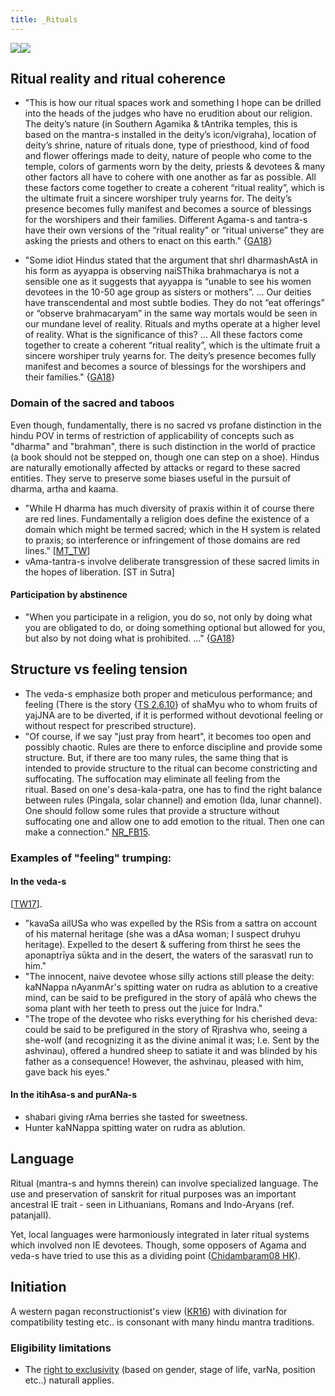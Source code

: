```yaml
---
title: _Rituals
---
```



![](http://upload.wikimedia.org/wikipedia/commons/thumb/5/54/Chakra_ayudhapurusha.jpg/220px-Chakra_ayudhapurusha.jpg)![](http://upload.wikimedia.org/wikipedia/en/c/c0/Krishnamacharya_scorpion.jpg)

## Ritual reality and ritual coherence
- "This is how our ritual spaces work and something I hope can be drilled into the heads of the judges who have no erudition about our religion. The deity’s nature (in Southern Agamika & tAntrika temples, this is based on the mantra-s installed in the deity’s icon/vigraha), location of deity’s shrine, nature of rituals done, type of priesthood, kind of food and flower offerings made to deity, nature of people who come to the temple, colors of garments worn by the deity, priests & devotees & many other factors all have to cohere with one another as far as possible. All these factors come together to create a coherent “ritual reality”, which is the ultimate fruit a sincere worshiper truly yearns for. The deity’s presence becomes fully manifest and becomes a source of blessings for the worshipers and their families. Different Agama-s and tantra-s have their own versions of the “ritual reality” or “ritual universe” they are asking the priests and others to enact on this earth." {[GA18](https://aryanthought.wordpress.com/2018/07/22/a-short-discussion-on-pertinent-issues-presented-by-the-sabarimala-matter/)}

- "Some idiot Hindus stated that the argument that shrI dharmashAstA in his form as ayyappa is observing naiSThika brahmacharya is not a sensible one as it suggests that ayyappa is “unable to see his women devotees in the 10-50 age group as sisters or mothers”. ... Our deities have transcendental and most subtle bodies. They do not “eat offerings” or “observe brahmacaryam” in the same way mortals would be seen in our mundane level of reality. Rituals and myths operate at a higher level of reality. What is the significance of this? ... All these factors come together to create a coherent “ritual reality”, which is the ultimate fruit a sincere worshiper truly yearns for. The deity’s presence becomes fully manifest and becomes a source of blessings for the worshipers and their families."  {[GA18](https://aryanthought.wordpress.com/2018/07/22/a-short-discussion-on-pertinent-issues-presented-by-the-sabarimala-matter/)}


### Domain of the sacred and taboos

Even though, fundamentally, there is no sacred vs profane distinction in the hindu POV in terms of restriction of applicability of concepts such as "dharma" and "brahman", there is such distinction in the world of practice (a book should not be stepped on, though one can step on a shoe). Hindus are naturally emotionally affected by attacks or regard to these sacred entities. They serve to preserve some biases useful in the pursuit of dharma, artha and kaama.

- "While H dharma has much diversity of praxis within it of course there are red lines. Fundamentally a religion does define the existence of a domain which might be termed sacred; which in the H system is related to praxis; so interference or infringement of those domains are red lines." \[[MT_TW](https://twitter.com/blog_supplement/status/703393262485282816)\]
- vAma-tantra-s involve deliberate transgression of these sacred limits in the hopes of liberation. \[ST in Sutra\]

#### Participation by abstinence
- "When you participate in a religion, you do so, not only by doing what you are obligated to do, or doing something optional but allowed for you, but also by not doing what is prohibited. ..." {[GA18](https://aryanthought.wordpress.com/2018/07/22/a-short-discussion-on-pertinent-issues-presented-by-the-sabarimala-matter/)}

## Structure vs feeling tension

- The veda-s emphasize both proper and meticulous performance; and feeling (There is the story {[TS 2.6.10](https://archive.org/stream/Anandashram_Samskrita_Granthavali_Anandashram_Sanskrit_Series/ASS_042_Krishna_Yajurvediya_Taittiriya_Samhita_Part_5_-_Kasinath_Sastri_Agase_1946#page/n93/mode/1up)} of shaMyu who to whom fruits of yajJNA are to be diverted, if it is performed without devotional feeling or without respect for prescribed structure).
- "Of course, if we say "just pray from heart", it becomes too open and possibly chaotic. Rules are there to enforce discipline and provide some structure. But, if there are too many rules, the same thing that is intended to provide structure to the ritual can become constricting and suffocating. The suffocation may eliminate all feeling from the ritual. Based on one's desa-kala-patra, one has to find the right balance between rules (Pingala, solar channel) and emotion (Ida, lunar channel). One should follow some rules that provide a structure without suffocating one and allow one to add emotion to the ritual. Then one can make a connection." [NR_FB15](https://www.facebook.com/pvr108/posts/10153156010758284).


### Examples of "feeling" trumping:
#### In the veda-s 
\[[TW17](https://twitter.com/GhorAngirasa/status/853343223342878721)\].

- "kavaSa ailUSa who was expelled by the RSis from a sattra on account of his maternal heritage (she was a dAsa woman; I suspect druhyu heritage). Expelled to the desert & suffering from thirst he sees the aponaptrīya sūkta and in the desert, the waters of the sarasvatI run to him."
- "The innocent, naive devotee whose silly actions still please the deity: kaNNappa nAyanmAr's spitting water on rudra as ablution to a creative mind, can be said to be prefigured in the story of apālā who chews the soma plant with her teeth to press out the juice for Indra."
- "The trope of the devotee who risks everything for his cherished deva: could be said to be prefigured in the story of Rjrashva who, seeing a she-wolf (and recognizing it as the divine animal it was; I.e. Sent by the ashvinau), offered a hundred sheep to satiate it and was blinded by his father as a consequence! However, the ashvinau, pleased with him, gave back his eyes."

#### In the itihAsa-s and purANa-s
- shabari giving rAma berries she tasted for sweetness.
- Hunter kaNNappa spitting water on rudra as ablution.

  
## Language

Ritual (mantra-s and hymns therein) can involve specialized language. The use and preservation of sanskrit for ritual purposes was an important ancestral IE trait - seen in Lithuanians, Romans and Indo-Aryans (ref. patanjalI).

Yet, local languages were harmoniously integrated in later ritual systems which involved non IE devotees. Though, some opposers of Agama and veda-s have tried to use this as a dividing point ([Chidambaram08 HK](https://haindavakeralam.com/atheist-assault-shiva-temple-hk14653)).

## Initiation

A western pagan reconstructionist's view ([KR16](https://krasskova.wordpress.com/2016/06/23/thoughts-on-initiation/)) with divination for compatibility testing etc.. is consonant with many hindu mantra traditions.

### Eligibility limitations

- The [right to exclusivity](../communal-support/exclusivity/) (based on gender, stage of life, varNa, position etc..) naturall applies.
